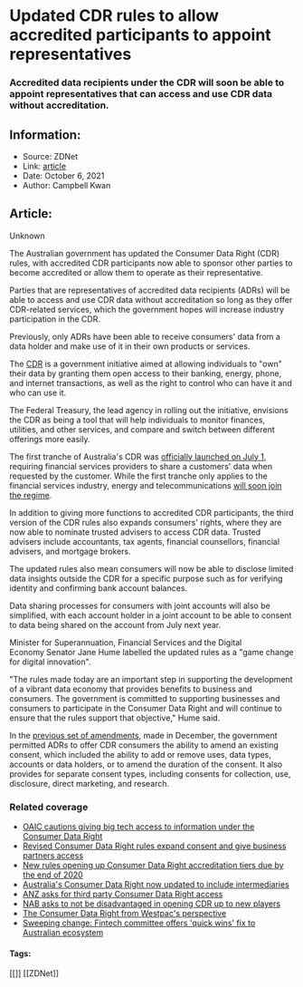 # Updated CDR rules to allow accredited participants to appoint representatives
### Accredited data recipients under the CDR will soon be able to appoint representatives that can access and use CDR data without accreditation.

## Information:
+ Source: ZDNet
+ Link: [article](https://www.zdnet.com/article/updated-cdr-rules-to-allow-accredited-participants-to-appoint-representatives/)
+ Date: October 6, 2021
+ Author: Campbell Kwan


## Article:
Unknown

The Australian government has updated the Consumer Data Right (CDR) rules, with accredited CDR participants now able to sponsor other parties to become accredited or allow them to operate as their representative.

Parties that are representatives of accredited data recipients (ADRs) will be able to access and use CDR data without accreditation so long as they offer CDR-related services, which the government hopes will increase industry participation in the CDR.

Previously, only ADRs have been able to receive consumers' data from a data holder and make use of it in their own products or services.

The [CDR](https://www.zdnet.com/article/australias-consumer-data-right-heres-everything-you-need-to-know/) is a government initiative aimed at allowing individuals to "own" their data by granting them open access to their banking, energy, phone, and internet transactions, as well as the right to control who can have it and who can use it. 

The Federal Treasury, the lead agency in rolling out the initiative, envisions the CDR as being a tool that will help individuals to monitor finances, utilities, and other services, and compare and switch between different offerings more easily. 

The first tranche of Australia's CDR was [officially launched on July 1](https://www.zdnet.com/article/australias-consumer-data-right-heres-everything-you-need-to-know/), requiring financial services providers to share a customers' data when requested by the customer. While the first tranche only applies to the financial services industry, energy and telecommunications [will soon join the regime](https://www.zdnet.com/article/energy-to-join-banking-sector-under-australias-consumer-data-right/).

In addition to giving more functions to accredited CDR participants, the third version of the CDR rules also expands consumers' rights, where they are now able to nominate trusted advisers to access CDR data. Trusted advisers include accountants, tax agents, financial counsellors, financial advisers, and mortgage brokers.






The updated rules also mean consumers will now be able to disclose limited data insights outside the CDR for a specific purpose such as for verifying identity and confirming bank account balances.

Data sharing processes for consumers with joint accounts will also be simplified, with each account holder in a joint account to be able to consent to data being shared on the account from July next year.

Minister for Superannuation, Financial Services and the Digital Economy Senator Jane Hume labelled the updated rules as a "game change for digital innovation".

"The rules made today are an important step in supporting the development of a vibrant data economy that provides benefits to business and consumers. The government is committed to supporting businesses and consumers to participate in the Consumer Data Right and will continue to ensure that the rules support that objective," Hume said.

In the [previous set of amendments](https://www.zdnet.com/article/revised-consumer-data-right-rules-expand-consent-and-give-business-partners-access/), made in December, the government permitted ADRs to offer CDR consumers the ability to amend an existing consent, which included the ability to add or remove uses, data types, accounts or data holders, or to amend the duration of the consent. It also provides for separate consent types, including consents for collection, use, disclosure, direct marketing, and research. 

### **Related coverage**

* [OAIC cautions giving big tech access to information under the Consumer Data Right](https://www.zdnet.com/article/oaic-cautions-giving-big-tech-access-to-information-under-the-consumer-data-right/)
* [Revised Consumer Data Right rules expand consent and give business partners access](https://www.zdnet.com/article/revised-consumer-data-right-rules-expand-consent-and-give-business-partners-access/)
* [New rules opening up Consumer Data Right accreditation tiers due by the end of 2020](https://www.zdnet.com/article/new-rules-opening-up-consumer-data-right-accreditation-tiers-due-by-the-end-of-2020/)
* [Australia's Consumer Data Right now updated to include intermediaries](https://www.zdnet.com/article/australias-consumer-data-right-now-updated-to-include-intermediaries/)
* [ANZ asks for third party Consumer Data Right access](https://www.zdnet.com/article/anz-asks-for-third-party-consumer-data-right-access/)
* [NAB asks to not be disadvantaged in opening CDR up to new players](https://www.zdnet.com/article/nab-asks-to-not-be-disadvantaged-in-opening-cdr-up-to-new-players/)
* [The Consumer Data Right from Westpac's perspective](https://www.zdnet.com/article/the-consumer-data-right-from-westpacs-perspective/)
* [Sweeping change: Fintech committee offers 'quick wins' fix to Australian ecosystem](https://www.zdnet.com/article/sweeping-change-fintech-committee-offers-quick-wins-fix-to-australian-ecosystem/)





#### Tags:
[[]] [[ZDNet]]
